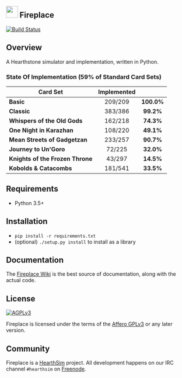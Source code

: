 ## <img src="/logo.png" height="32" width="32"/> Fireplace
[![Build Status](https://travis-ci.org/jleclanche/fireplace.svg?branch=master)](https://travis-ci.org/jleclanche/fireplace)

## Overview
A Hearthstone simulator and implementation, written in Python.

### State Of Implementation (59% of Standard Card Sets)

| Card Set      | Implemented |       |
| ------------- |    :---:    | :---: |
| **Basic**     | 209/209     | **100.0%**
| **Classic** | 383/386 | **99.2%**
| **Whispers of the Old Gods** | 162/218 | **74.3%**
| **One Night in Karazhan** | 108/220 | **49.1%**
| **Mean Streets of Gadgetzan** | 233/257 | **90.7%**
| **Journey to Un'Goro** | 72/225 | **32.0%**
| **Knights of the Frozen Throne** | 43/297 | **14.5%**
| **Kobolds & Catacombs** | 181/541 | **33.5%**



## Requirements

* Python 3.5+

## Installation

* `pip install -r requirements.txt`
* (optional) `./setup.py install` to install as a library

## Documentation

The [Fireplace Wiki](https://github.com/jleclanche/fireplace/wiki) is the best
source of documentation, along with the actual code.

## License

[![AGPLv3](https://www.gnu.org/graphics/agplv3-88x31.png)](http://choosealicense.com/licenses/agpl-3.0/)

Fireplace is licensed under the terms of the
[Affero GPLv3](https://www.gnu.org/licenses/agpl-3.0.en.html) or any later version.

## Community

Fireplace is a [HearthSim](http://hearthsim.info) project. All development
happens on our IRC channel `#hearthsim` on [Freenode](https://freenode.net).
